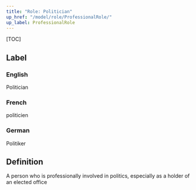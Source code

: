 ```yaml
---
title: "Role: Politician"
up_href: "/model/role/ProfessionalRole/"
up_label: ProfessionalRole
---
```


[TOC]

## Label

### English
Politician

### French
politicien

### German
Politiker

## Definition
A person who is professionally involved in politics, especially as a holder of an elected office
